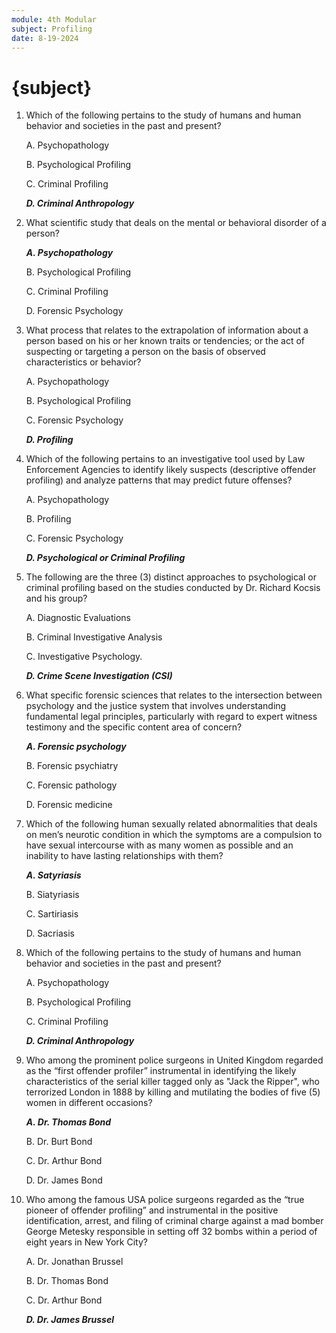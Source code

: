 ```yaml
---
module: 4th Modular
subject: Profiling
date: 8-19-2024
---
```


# {subject}

1. Which of the following pertains to the study of humans and human behavior and societies in the past and present?

   A. Psychopathology

   B. Psychological Profiling

   C. Criminal Profiling

   **_D. Criminal Anthropology_**

2. What scientific study that deals on the mental or behavioral disorder of a person?

   **_A. Psychopathology_**

   B. Psychological Profiling

   C. Criminal Profiling

   D. Forensic Psychology

3. What process that relates to the extrapolation of information about a person based on his or her known traits or tendencies; or the act of suspecting or targeting a person on the basis of observed characteristics or behavior?

   A. Psychopathology

   B. Psychological Profiling

   C. Forensic Psychology

   **_D. Profiling_**

4. Which of the following pertains to an investigative tool used by Law Enforcement Agencies to identify likely suspects (descriptive offender profiling) and analyze patterns that may predict future offenses?

   A. Psychopathology

   B. Profiling

   C. Forensic Psychology

   **_D. Psychological or Criminal Profiling_**

5. The following are the three (3) distinct approaches to psychological or criminal profiling based on the studies conducted by Dr. Richard Kocsis and his group?

   A. Diagnostic Evaluations

   B. Criminal Investigative Analysis

   C. Investigative Psychology.

   **_D. Crime Scene Investigation (CSI)_**

6. What specific forensic sciences that relates to the intersection between psychology and the justice system that involves understanding fundamental legal principles, particularly with regard to expert witness testimony and the specific content area of concern?

   **_A. Forensic psychology_**

   B. Forensic psychiatry

   C. Forensic pathology

   D. Forensic medicine

7. Which of the following human sexually related abnormalities that deals on men’s neurotic condition in which the symptoms are a compulsion to have sexual intercourse with as many women as possible and an inability to have lasting relationships with them?

   **_A. Satyriasis_**

   B. Siatyriasis

   C. Sartiriasis

   D. Sacriasis

8. Which of the following pertains to the study of humans and human behavior and societies in the past and present?

   A. Psychopathology

   B. Psychological Profiling

   C. Criminal Profiling

   **_D. Criminal Anthropology_**

9. Who among the prominent police surgeons in United Kingdom regarded as the “first offender profiler” instrumental in identifying the likely characteristics of the serial killer tagged only as "Jack the Ripper", who terrorized London in 1888 by killing and mutilating the bodies of five (5) women in different occasions?

   **_A. Dr. Thomas Bond_**

   B. Dr. Burt Bond

   C. Dr. Arthur Bond

   D. Dr. James Bond

10. Who among the famous USA police surgeons regarded as the “true pioneer of offender profiling” and instrumental in the positive identification, arrest, and filing of criminal charge against a mad bomber George Metesky responsible in setting off 32 bombs within a period of eight years in New York City?

    A. Dr. Jonathan Brussel

    B. Dr. Thomas Bond

    C. Dr. Arthur Bond

    **_D. Dr. James Brussel_**
